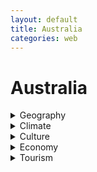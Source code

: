 ```yaml
---
layout: default
title: Australia
categories: web
---
```


# Australia

<details>
  <summary>Geography</summary>
  <p>Australia is a country and continent surrounded by the Indian and Pacific Oceans. It is known for its diverse landscapes, including deserts, forests, and beaches.</p>
</details>

<details>
  <summary>Climate</summary>
  <p>The climate in Australia varies greatly. The northern parts have a tropical climate, while the southern regions experience temperate climates. In the interior, you can find arid and semi-arid conditions.</p>
</details>

<details>
  <summary>Culture</summary>
  <p>Australia is known for its rich cultural heritage, including Indigenous cultures and influences from British colonization. Australian culture includes unique art forms, music, and traditions.</p>
</details>

<details>
  <summary>Economy</summary>
  <p>Australia has a mixed economy with a strong focus on services, mining, and agriculture. Major industries include finance, tourism, and manufacturing.</p>
</details>

<details>
  <summary>Tourism</summary>
  <p>Popular tourist destinations in Australia include the Great Barrier Reef, Sydney Opera House, and Uluru. The country is known for its outdoor activities and natural beauty.</p>
</details>
